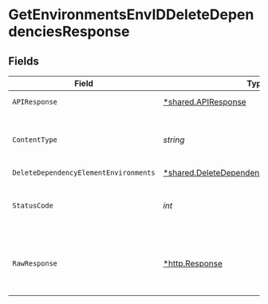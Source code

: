 # GetEnvironmentsEnvIDDeleteDependenciesResponse


## Fields

| Field                                                                                                     | Type                                                                                                      | Required                                                                                                  | Description                                                                                               |
| --------------------------------------------------------------------------------------------------------- | --------------------------------------------------------------------------------------------------------- | --------------------------------------------------------------------------------------------------------- | --------------------------------------------------------------------------------------------------------- |
| `APIResponse`                                                                                             | [*shared.APIResponse](../../models/shared/apiresponse.md)                                                 | :heavy_minus_sign:                                                                                        | unknown error                                                                                             |
| `ContentType`                                                                                             | *string*                                                                                                  | :heavy_check_mark:                                                                                        | HTTP response content type for this operation                                                             |
| `DeleteDependencyElementEnvironments`                                                                     | [*shared.DeleteDependencyElementEnvironments](../../models/shared/deletedependencyelementenvironments.md) | :heavy_minus_sign:                                                                                        | Success                                                                                                   |
| `StatusCode`                                                                                              | *int*                                                                                                     | :heavy_check_mark:                                                                                        | HTTP response status code for this operation                                                              |
| `RawResponse`                                                                                             | [*http.Response](https://pkg.go.dev/net/http#Response)                                                    | :heavy_minus_sign:                                                                                        | Raw HTTP response; suitable for custom response parsing                                                   |